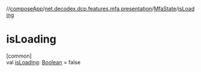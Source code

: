 //[composeApp](../../../index.md)/[net.decodex.dcp.features.mfa.presentation](../index.md)/[MfaState](index.md)/[isLoading](is-loading.md)

# isLoading

[common]\
val [isLoading](is-loading.md): [Boolean](https://kotlinlang.org/api/latest/jvm/stdlib/kotlin/-boolean/index.html) = false
